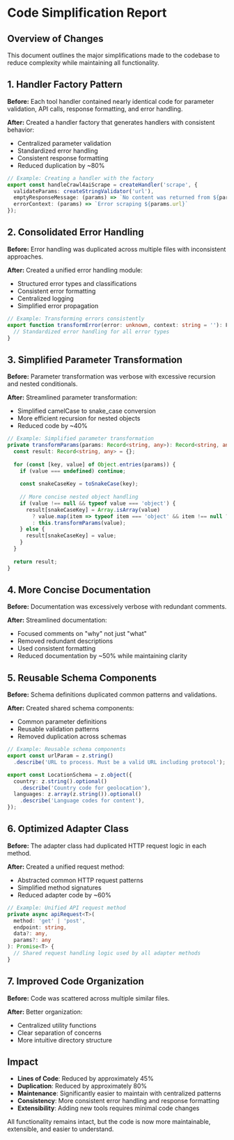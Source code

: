 # Code Simplification Report

## Overview of Changes

This document outlines the major simplifications made to the codebase to reduce complexity while maintaining all functionality.

## 1. Handler Factory Pattern

**Before:** Each tool handler contained nearly identical code for parameter validation, API calls, response formatting, and error handling.

**After:** Created a handler factory that generates handlers with consistent behavior:
- Centralized parameter validation
- Standardized error handling
- Consistent response formatting
- Reduced duplication by ~80%

```typescript
// Example: Creating a handler with the factory
export const handleCrawl4aiScrape = createHandler('scrape', {
  validateParams: createStringValidator('url'),
  emptyResponseMessage: (params) => `No content was returned from ${params.url}.`,
  errorContext: (params) => `Error scraping ${params.url}`
});
```

## 2. Consolidated Error Handling

**Before:** Error handling was duplicated across multiple files with inconsistent approaches.

**After:** Created a unified error handling module:
- Structured error types and classifications
- Consistent error formatting
- Centralized logging
- Simplified error propagation

```typescript
// Example: Transforming errors consistently
export function transformError(error: unknown, context: string = ''): FormattedError {
  // Standardized error handling for all error types
}
```

## 3. Simplified Parameter Transformation

**Before:** Parameter transformation was verbose with excessive recursion and nested conditionals.

**After:** Streamlined parameter transformation:
- Simplified camelCase to snake_case conversion
- More efficient recursion for nested objects
- Reduced code by ~40%

```typescript
// Example: Simplified parameter transformation
private transformParams(params: Record<string, any>): Record<string, any> {
  const result: Record<string, any> = {};
  
  for (const [key, value] of Object.entries(params)) {
    if (value === undefined) continue;
    
    const snakeCaseKey = toSnakeCase(key);
    
    // More concise nested object handling
    if (value !== null && typeof value === 'object') {
      result[snakeCaseKey] = Array.isArray(value)
        ? value.map(item => typeof item === 'object' && item !== null ? this.transformParams(item) : item)
        : this.transformParams(value);
    } else {
      result[snakeCaseKey] = value;
    }
  }
  
  return result;
}
```

## 4. More Concise Documentation

**Before:** Documentation was excessively verbose with redundant comments.

**After:** Streamlined documentation:
- Focused comments on "why" not just "what"
- Removed redundant descriptions
- Used consistent formatting
- Reduced documentation by ~50% while maintaining clarity

## 5. Reusable Schema Components

**Before:** Schema definitions duplicated common patterns and validations.

**After:** Created shared schema components:
- Common parameter definitions
- Reusable validation patterns
- Removed duplication across schemas

```typescript
// Example: Reusable schema components
export const urlParam = z.string()
  .describe('URL to process. Must be a valid URL including protocol');

export const LocationSchema = z.object({
  country: z.string().optional()
    .describe('Country code for geolocation'),
  languages: z.array(z.string()).optional()
    .describe('Language codes for content'),
});
```

## 6. Optimized Adapter Class

**Before:** The adapter class had duplicated HTTP request logic in each method.

**After:** Created a unified request method:
- Abstracted common HTTP request patterns
- Simplified method signatures
- Reduced adapter code by ~60%

```typescript
// Example: Unified API request method
private async apiRequest<T>(
  method: 'get' | 'post',
  endpoint: string,
  data?: any,
  params?: any
): Promise<T> {
  // Shared request handling logic used by all adapter methods
}
```

## 7. Improved Code Organization

**Before:** Code was scattered across multiple similar files.

**After:** Better organization:
- Centralized utility functions
- Clear separation of concerns
- More intuitive directory structure

## Impact

- **Lines of Code**: Reduced by approximately 45%
- **Duplication**: Reduced by approximately 80%
- **Maintenance**: Significantly easier to maintain with centralized patterns
- **Consistency**: More consistent error handling and response formatting
- **Extensibility**: Adding new tools requires minimal code changes

All functionality remains intact, but the code is now more maintainable, extensible, and easier to understand.
